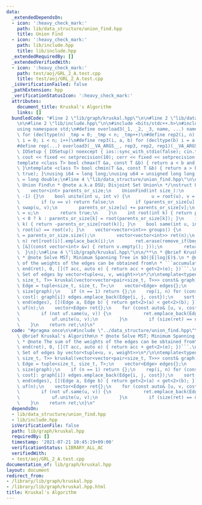 ```yaml
---
data:
  _extendedDependsOn:
  - icon: ':heavy_check_mark:'
    path: lib/data_structure/union_find.hpp
    title: Union Find
  - icon: ':heavy_check_mark:'
    path: lib/include.hpp
    title: lib/include.hpp
  _extendedRequiredBy: []
  _extendedVerifiedWith:
  - icon: ':heavy_check_mark:'
    path: test/aoj/GRL_2_A.test.cpp
    title: test/aoj/GRL_2_A.test.cpp
  _isVerificationFailed: false
  _pathExtension: hpp
  _verificationStatusIcon: ':heavy_check_mark:'
  attributes:
    document_title: Kruskal's Algorithm
    links: []
  bundledCode: "#line 2 \"lib/graph/kruskal.hpp\"\n\n#line 2 \"lib/data_structure/union_find.hpp\"\
    \n\n#line 2 \"lib/include.hpp\"\n\n#include <bits/stdc++.h>\n#include <experimental/iterator>\n\
    using namespace std;\n#define overload3(_1, _2, _3, name, ...) name\n#define rep1(n)\
    \ for (decltype(n) _tmp = 0; _tmp < n; _tmp++)\n#define rep2(i, n) for (decltype(n)\
    \ i = 0; i < n; i++)\n#define rep3(i, a, b) for (decltype(b) i = a; i < b; i++)\n\
    #define rep(...) overload3(__VA_ARGS__, rep3, rep2, rep1)(__VA_ARGS__)\nstruct\
    \ IOSetup { IOSetup() noexcept { ios::sync_with_stdio(false); cin.tie(nullptr);\
    \ cout << fixed << setprecision(10); cerr << fixed << setprecision(10); } } iosetup;\n\
    template <class T> bool chmax(T &a, const T &b) { return a < b and (a = b, true);\
    \ }\ntemplate <class T> bool chmin(T &a, const T &b) { return a > b and (a = b,\
    \ true); }\nusing i64 = long long;\nusing u64 = unsigned long long;\nusing f64\
    \ = long double;\n#line 4 \"lib/data_structure/union_find.hpp\"\n\n/**\n * @brief\
    \ Union Find\n * @note a.k.a DSU; Disjoint Set Union\n */\nstruct UnionFind {\n\
    \    vector<int> parents_or_size;\n    UnionFind(int size_):\n        parents_or_size(size_,\
    \ -1) {}\n    bool unite(int u, int v) {\n        u = root(u), v = root(v);\n\
    \        if (u == v) return false;\n        if (parents_or_size[u] > parents_or_size[v])\
    \ swap(u, v);\n        parents_or_size[u] += parents_or_size[v];\n        parents_or_size[v]\
    \ = u;\n        return true;\n    }\n    int root(int k) { return parents_or_size[k]\
    \ < 0 ? k : parents_or_size[k] = root(parents_or_size[k]); }\n    int size(int\
    \ k) { return -parents_or_size[root(k)]; }\n    bool same(int u, int v) { return\
    \ root(u) == root(v); }\n    vector<vector<int>> groups() {\n        size_t n\
    \ = parents_or_size.size();\n        vector<vector<int>> ret(n);\n        rep(i,\
    \ n) ret[root(i)].emplace_back(i);\n        ret.erase(remove_if(begin(ret), end(ret),\
    \ [&](const vector<int> &v) { return v.empty(); }));\n        return ret;\n  \
    \  }\n};\n#line 4 \"lib/graph/kruskal.hpp\"\n\n/**\n * @brief Kruskal's Algorithm\n\
    \ * @note Solve MST; Minimum Spanning Tree in $O(|E|log|E)$.\n * @note The sum\
    \ of the weights of the edges can be obtained from\n * ```accumulate(begin(ret),\
    \ end(ret), 0, [](T acc, auto e) { return acc + get<2>(e); })```.\n * @return\
    \ Set of edges by vector<tuple<u, v, weight>>\n*/\n\ntemplate<typename T> vector<tuple<size_t,\
    \ size_t, T>> kruskal(vector<vector<pair<size_t, T>>> const& graph) {\n    using\
    \ Edge = tuple<size_t, size_t, T>;\n    vector<Edge> edges{};\n    size_t n =\
    \ size(graph);\n    if (n == 1) return {};\n    rep(i, n) for (const auto& [j,\
    \ cost]: graph[i]) edges.emplace_back(Edge{i, j, cost});\n    sort(begin(edges),\
    \ end(edges), [](Edge a, Edge b) { return get<2>(a) < get<2>(b); });\n    UnionFind\
    \ uf(n);\n    vector<Edge> ret{};\n    for (const auto& [u, v, cost]: edges) {\n\
    \        if (not uf.same(u, v)) {\n            ret.emplace_back(Edge{u, v, cost});\n\
    \            uf.unite(u, v);\n        }\n        if (size(ret) == n - 1) break;\n\
    \    }\n    return ret;\n}\n"
  code: "#pragma once\n\n#include \"../data_structure/union_find.hpp\"\n\n/**\n *\
    \ @brief Kruskal's Algorithm\n * @note Solve MST; Minimum Spanning Tree in $O(|E|log|E)$.\n\
    \ * @note The sum of the weights of the edges can be obtained from\n * ```accumulate(begin(ret),\
    \ end(ret), 0, [](T acc, auto e) { return acc + get<2>(e); })```.\n * @return\
    \ Set of edges by vector<tuple<u, v, weight>>\n*/\n\ntemplate<typename T> vector<tuple<size_t,\
    \ size_t, T>> kruskal(vector<vector<pair<size_t, T>>> const& graph) {\n    using\
    \ Edge = tuple<size_t, size_t, T>;\n    vector<Edge> edges{};\n    size_t n =\
    \ size(graph);\n    if (n == 1) return {};\n    rep(i, n) for (const auto& [j,\
    \ cost]: graph[i]) edges.emplace_back(Edge{i, j, cost});\n    sort(begin(edges),\
    \ end(edges), [](Edge a, Edge b) { return get<2>(a) < get<2>(b); });\n    UnionFind\
    \ uf(n);\n    vector<Edge> ret{};\n    for (const auto& [u, v, cost]: edges) {\n\
    \        if (not uf.same(u, v)) {\n            ret.emplace_back(Edge{u, v, cost});\n\
    \            uf.unite(u, v);\n        }\n        if (size(ret) == n - 1) break;\n\
    \    }\n    return ret;\n}\n"
  dependsOn:
  - lib/data_structure/union_find.hpp
  - lib/include.hpp
  isVerificationFile: false
  path: lib/graph/kruskal.hpp
  requiredBy: []
  timestamp: '2021-07-21 10:45:19+09:00'
  verificationStatus: LIBRARY_ALL_AC
  verifiedWith:
  - test/aoj/GRL_2_A.test.cpp
documentation_of: lib/graph/kruskal.hpp
layout: document
redirect_from:
- /library/lib/graph/kruskal.hpp
- /library/lib/graph/kruskal.hpp.html
title: Kruskal's Algorithm
---
```

